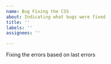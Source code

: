 ```yaml
---
name: Bug Fixing the CSS
about: Indicating what bugs were fixed
title: ''
labels: ''
assignees: ''

---
```


Fixing the errors based on last errors
